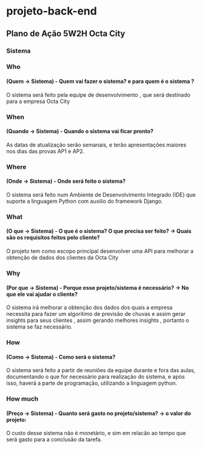 # projeto-back-end
## Plano de Ação 5W2H Octa City
### Sistema

### Who

#### (Quem -> Sistema) - Quem vai fazer o sistema? e para quem é o sistema ?
O sistema será feito pela equipe de desenvolvimento , que será destinado para a empresa 
Octa City

### When 

#### (Quando -> Sistema) - Quando o sistema vai ficar pronto?
As datas de atualização serão semanais, e terão apresentações maiores nos dias das provas AP1 e AP2.

### Where 
#### (Onde -> Sistema) - Onde será feito o sistema?
O sistema será feito  num Ambiente de Desenvolvimento Integrado (IDE) que suporte a linguagem Python com auxilio do framework Django.

### What 
#### (O que -> Sistema) - O que é o sistema? O que precisa ser feito? -> Quais são os requisitos feitos pelo cliente?
O projeto tem como escopo principal desenvolver uma API para melhorar a obtenção de dados
dos clientes da Octa City

### Why 
#### (Por que -> Sistema) - Porque esse projeto/sistema é necessário? -> No que ele vai ajudar o cliente?
O sistema irá melhorar a obtenção dos dados dos quais a empresa necessita para fazer um algoritimo de previsão de chuvas e assim gerar insights para seus clientes , assim gerando melhores insights , portanto o sistema se faz necessário.

### How 
#### (Como -> Sistema) - Como será o sistema?
O sistema será feito a partir de reuniões da equipe durante e fora das aulas, documentando o que for necessário para realização do sistema, e após isso, haverá a parte de programação, utilizando a linguagem python.

### How much 
#### (Preço -> Sistema) - Quanto será gasto no projeto/sistema? -> o valor do projeto: 
O custo desse sistema não é monetário, e sim em relacão ao tempo que será gasto para a conclusão da tarefa.